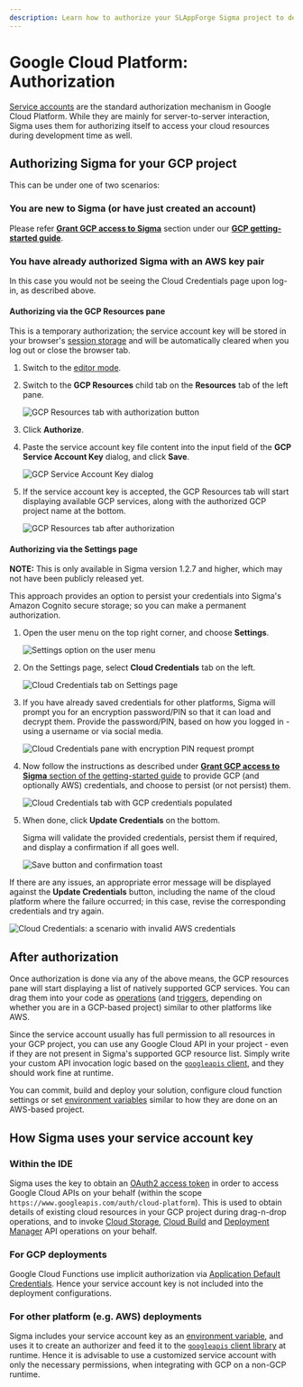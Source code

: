 ```yaml
---
description: Learn how to authorize your SLAppForge Sigma project to deploy on Google Cloud Platform, or invoke GCP services from other cloud platforms
---
```


# Google Cloud Platform: Authorization

[Service accounts](https://cloud.google.com/iam/docs/understanding-service-accounts)
are the standard authorization mechanism in Google Cloud Platform. While they are mainly for server-to-server interaction,
Sigma uses them for authorizing itself to access your cloud resources during development time as well.


## Authorizing Sigma for your GCP project

This can be under one of two scenarios:


### You are new to Sigma (or have just created an account)

Please refer [**Grant GCP access to Sigma**](getting-started.md#grant-gcp-access-to-sigma) section under our
[**GCP getting-started guide**](getting-started.md).


### You have already authorized Sigma with an AWS key pair

In this case you would not be seeing the Cloud Credentials page upon log-in, as described above.


#### Authorizing via the GCP Resources pane

This is a temporary authorization; the service account key will be stored in your browser's
[session storage](https://www.w3schools.com/jsref/prop_win_sessionstorage.asp)
and will be automatically cleared when you log out or close the browser tab.

1. Switch to the [editor mode](https://sigma.slappforge.com/#/editor).

2. Switch to the **GCP Resources** child tab on the **Resources** tab of the left pane.

   ![GCP Resources tab with authorization button](images/sigma-auth-via-resources-pane/01-gcp-tab-not-authorized.png)

3. Click **Authorize**.

4. Paste the service account key file content into the input field of the **GCP Service Account Key** dialog,
and click **Save**.

   ![GCP Service Account Key dialog](../../images/cloud-credentials/03-service-account-key-dialog.png)

5. If the service account key is accepted, the GCP Resources tab will start displaying available GCP services,
along with the authorized GCP project name at the bottom.

   ![GCP Resources tab after authorization](images/sigma-auth-via-resources-pane/03-service-account-key-configured.png)


#### Authorizing via the Settings page

**NOTE:** This is only available in Sigma version 1.2.7 and higher, which may not have been publicly released yet.

This approach provides an option to persist your credentials into Sigma's Amazon Cognito secure storage;
so you can make a permanent authorization.

1. Open the user menu on the top right corner, and choose **Settings**.

   ![Settings option on the user menu](images/sigma-auth-via-cloud-credentials-settings/01-sigma-user-menu-settings-option.png)

2. On the Settings page, select **Cloud Credentials** tab on the left.

   ![Cloud Credentials tab on Settings page](images/sigma-auth-via-cloud-credentials-settings/02-sigma-settings-page-with-cloud-credentials-tab-highlighted.png)

3. If you have already saved credentials for other platforms, Sigma will prompt you for an encryption password/PIN
so that it can load and decrypt them.
Provide the password/PIN, based on how you logged in - using a username or via social media.

   ![Cloud Credentials pane with encryption PIN request prompt](images/sigma-auth-via-cloud-credentials-settings/03-cloud-credentials-tab-encryption-key-prompt.png)

3. Now follow the instructions as described under
[**Grant GCP access to Sigma** section of the getting-started guide](getting-started.md#grant-gcp-access-to-sigma)
to provide GCP (and optionally AWS) credentials, and choose to persist (or not persist) them.

   ![Cloud Credentials tab with GCP credentials populated](images/sigma-auth-via-cloud-credentials-settings/04-cloud-credentials-tab-with-gcp-credentials.png)

4. When done, click **Update Credentials** on the bottom.

   Sigma will validate the provided credentials, persist them if required, and display a confirmation if all goes well.

   ![Save button and confirmation toast](images/sigma-auth-via-cloud-credentials-settings/05-cloud-credentials-saved-confirmation.png)

If there are any issues, an appropriate error message will be displayed against the **Update Credentials** button,
including the name of the cloud platform where the failure occurred;
in this case, revise the corresponding credentials and try again.

![Cloud Credentials: a scenario with invalid AWS credentials](images/sigma-auth-via-cloud-credentials-settings/06-cloud-credentials-validation-error.png)


## After authorization

Once authorization is done via any of the above means,
the GCP resources pane will start displaying a list of natively supported GCP services.
You can drag them into your code as [operations](../../concepts/operations.md) (and [triggers](../../concepts/triggers.md),
depending on whether you are in a GCP-based project) similar to other platforms like AWS.

Since the service account usually has full permission to all resources in your GCP project,
you can use any Google Cloud API in your project - even if they are not present in Sigma's supported GCP resource list.
Simply write your custom API invocation logic based on the [`googleapis` client](https://www.npmjs.com/package/googleapis),
and they should work fine at runtime.

You can commit, build and deploy your solution, configure cloud function settings or set
[environment variables](../../features/environment-variables/environment-variables.md) similar to how they are done on an AWS-based project.


## How Sigma uses your service account key

### Within the IDE

Sigma uses the key to obtain an [OAuth2 access token](https://developers.google.com/identity/protocols/OAuth2)
in order to access Google Cloud APIs on your behalf (within the scope `https://www.googleapis.com/auth/cloud-platform`).
This is used to obtain details of existing cloud resources in your GCP project during drag-n-drop operations,
and to invoke [Cloud Storage](https://cloud.google.com/storage/), [Cloud Build](https://cloud.google.com/cloud-build/)
and [Deployment Manager](https://cloud.google.com/deployment-manager/) API operations on your behalf.

### For GCP deployments

Google Cloud Functions use implicit authorization via
[Application Default Credentials](https://cloud.google.com/docs/authentication/production#providing_credentials_to_your_application).
Hence your service account key is not included into the deployment configurations.

### For other platform (e.g. AWS) deployments

Sigma includes your service account key as an [environment variable](../../features/environment-variables/environment-variables.md),
and uses it to create an authorizer and feed it to the
[`googleapis` client library](https://www.npmjs.com/package/googleapis) at runtime.
Hence it is advisable to use a customized service account with only the necessary permissions,
when integrating with GCP on a non-GCP runtime.